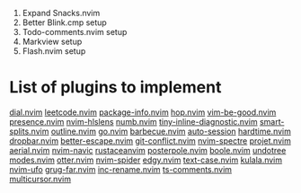 1. Expand Snacks.nvim
2. Better Blink.cmp setup
3. Todo-comments.nvim setup
4. Markview setup
5. Flash.nvim setup

# List of plugins to implement

[dial.nvim](https://dotfyle.com/plugins/monaqa/dial.nvim)
[leetcode.nvim](https://dotfyle.com/plugins/kawre/leetcode.nvihttps://dotfyle.com/plugins/kawre/leetcode.nvimm)
[package-info.nvim](https://dotfyle.com/plugins/vuki656/package-info.nvim)
[hop.nvim](https://dotfyle.com/plugins/phaazon/hop.nvim)
[vim-be-good.nvim](https://dotfyle.com/plugins/ThePrimeagen/vim-be-good)
[presence.nvim](https://dotfyle.com/plugins/andweeb/presence.nvim)
[nvim-hlslens](https://dotfyle.com/plugins/kevinhwang91/nvim-hlslens)
[numb.nvim](https://github.com/nacro90/numb.nvim)
[tiny-inline-diagnostic.nvim](https://dotfyle.com/plugins/rachartier/tiny-inline-diagnostic.nvim)
[smart-splits.nvim](https://dotfyle.com/plugins/mrjones2014/smart-splits.nvim)
[outline.nvim](https://dotfyle.com/plugins/hedyhli/outline.nvim)
[go.nvim](https://dotfyle.com/plugins/ray-x/go.nvim)
[barbecue.nvim](https://dotfyle.com/plugins/utilyre/barbecue.nvim)
[auto-session](https://dotfyle.com/plugins/rmagatti/auto-session)
[hardtime.nvim](https://dotfyle.com/plugins/m4xshen/hardtime.nvim)
[dropbar.nvim](https://dotfyle.com/plugins/Bekaboo/dropbar.nvim)
[better-escape.nvim](https://dotfyle.com/plugins/max397574/better-escape.nvim)
[git-conflict.nvim](https://dotfyle.com/plugins/akinsho/git-conflict.nvim)
[nvim-spectre](https://dotfyle.com/plugins/nvim-pack/nvim-spectre)
[projet.nvim](https://dotfyle.com/plugins/ahmedkhalf/project.nvim)
[aerial.nvim](https://dotfyle.com/plugins/stevearc/aerial.nvim)
[nvim-navic](https://dotfyle.com/plugins/SmiteshP/nvim-navic)
[rustaceanvim](https://dotfyle.com/plugins/mrcjkb/rustaceanvim)
[posterpole.nvim](https://dotfyle.com/plugins/ilof2/posterpole.nvim)
[boole.nvim](https://dotfyle.com/plugins/nat-418/boole.nvim)
[undotree](https://dotfyle.com/plugins/jiaoshijie/undotree)
[modes.nvim](https://github.com/mvllow/modes.nvim)
[otter.nvim](https://github.com/jmbuhr/otter.nvim)
[nvim-spider](https://dotfyle.com/plugins/chrisgrieser/nvim-spider)
[edgy.nvim](https://dotfyle.com/plugins/folke/edgy.nvim)
[text-case.nvim](https://github.com/johmsalas/text-case.nvim)
[kulala.nvim](https://dotfyle.com/plugins/mistweaverco/kulala.nvim)
[nvim-ufo](https://dotfyle.com/plugins/kevinhwang91/nvim-ufo)
[grug-far.nvim](https://dotfyle.com/plugins/MagicDuck/grug-far.nvim)
[inc-rename.nvim](https://dotfyle.com/plugins/smjonas/inc-rename.nvim)
[ts-comments.nvim](https://github.com/folke/ts-comments.nvim)
[multicursor.nvim](https://github.com/jake-stewart/multicursor.nvim)
